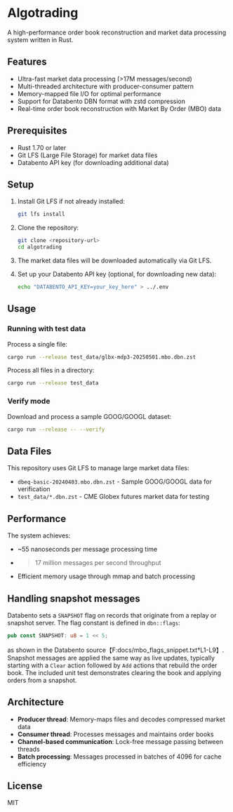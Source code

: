 # Algotrading

A high-performance order book reconstruction and market data processing system written in Rust.

## Features

- Ultra-fast market data processing (>17M messages/second)
- Multi-threaded architecture with producer-consumer pattern
- Memory-mapped file I/O for optimal performance
- Support for Databento DBN format with zstd compression
- Real-time order book reconstruction with Market By Order (MBO) data

## Prerequisites

- Rust 1.70 or later
- Git LFS (Large File Storage) for market data files
- Databento API key (for downloading additional data)

## Setup

1. Install Git LFS if not already installed:
   ```bash
   git lfs install
   ```

2. Clone the repository:
   ```bash
   git clone <repository-url>
   cd algotrading
   ```

3. The market data files will be downloaded automatically via Git LFS.

4. Set up your Databento API key (optional, for downloading new data):
   ```bash
   echo "DATABENTO_API_KEY=your_key_here" > ../.env
   ```

## Usage

### Running with test data

Process a single file:
```bash
cargo run --release test_data/glbx-mdp3-20250501.mbo.dbn.zst
```

Process all files in a directory:
```bash
cargo run --release test_data
```

### Verify mode

Download and process a sample GOOG/GOOGL dataset:
```bash
cargo run --release -- --verify
```

## Data Files

This repository uses Git LFS to manage large market data files:
- `dbeq-basic-20240403.mbo.dbn.zst` - Sample GOOG/GOOGL data for verification
- `test_data/*.dbn.zst` - CME Globex futures market data for testing

## Performance

The system achieves:
- ~55 nanoseconds per message processing time
- >17 million messages per second throughput
- Efficient memory usage through mmap and batch processing

## Handling snapshot messages

Databento sets a `SNAPSHOT` flag on records that originate from a replay or
snapshot server. The flag constant is defined in `dbn::flags`:

```rust
pub const SNAPSHOT: u8 = 1 << 5;
```
as shown in the Databento source【F:docs/mbo_flags_snippet.txt†L1-L9】.
Snapshot messages are applied the same way as live updates, typically starting
with a `Clear` action followed by `Add` actions that rebuild the order book.
The included unit test demonstrates clearing the book and applying orders from a
snapshot.

## Architecture

- **Producer thread**: Memory-maps files and decodes compressed market data
- **Consumer thread**: Processes messages and maintains order books
- **Channel-based communication**: Lock-free message passing between threads
- **Batch processing**: Messages processed in batches of 4096 for cache efficiency

## License

MIT

